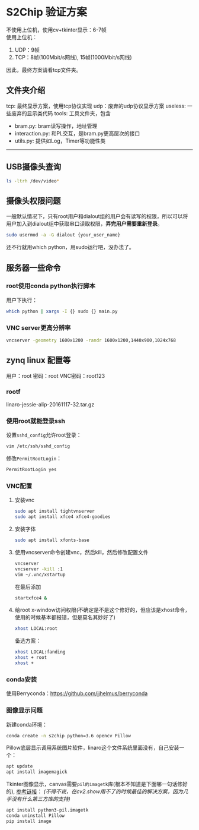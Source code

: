 # S2Chip 验证方案

不使用上位机，使用cv+tkinter显示：6-7帧  
使用上位机：
1. UDP：9帧
2. TCP：8帧(100Mbit/s网线), 15帧(1000Mbit/s网线)

因此，最终方案请看tcp文件夹。


## 文件夹介绍
tcp: 最终显示方案，使用tcp协议实现
udp：废弃的udp协议显示方案
useless: 一些废弃的显示类代码
tools: 工具文件夹，包含
- bram.py: bram读写操作，地址管理
- interaction.py: 和PL交互，是bram.py更高层次的接口
- utils.py: 提供如Log，Timer等功能性类

--------------------------------------------------------

## USB摄像头查询
```bash
ls -ltrh /dev/video*
```

## 摄像头权限问题
一般默认情况下，只有root用户和dialout组的用户会有读写的权限，所以可以将用户加入到dialout组中获取串口读取权限，**弄完用户需要重新登录**。

```bash
sudo usermod -a -G dialout {your_user_name}
```

还不行就用which python，用sudo运行吧，没办法了。

## 服务器一些命令

### root使用conda python执行脚本
用户下执行：
```bash
which python | xargs -I {} sudo {} main.py
```

### VNC server更高分辨率
```bash
vncserver -geometry 1600x1200 -randr 1600x1200,1440x900,1024x768
```


## zynq linux 配置等
用户：root
密码：root
VNC密码：root123

### rootf
linaro-jessie-alip-20161117-32.tar.gz

### 使用root就能登录ssh
设置`sshd_config`允许root登录：
```bash
vim /etc/ssh/sshd_config
```

修改`PermitRootLogin`：
```bash
PermitRootLogin yes
```

### VNC配置
1. 安装vnc
    ```bash
    sudo apt install tightvnserver
    sudo apt install xfce4 xfce4-goodies
    ```

2. 安装字体
    ```bash
    sudo apt install xfonts-base
    ```

3. 使用vncserver命令创建vnc，然后kill，然后修改配置文件
    ```bash
    vncserver
    vncserver -kill :1
    vim ~/.vnc/xstartup
    ```
    在最后添加
    ```bash
    startxfce4 &
    ```

4. 给root x-window访问权限(不确定是不是这个修好的，但应该是xhost命令，使用的时候基本都报错，但是莫名其妙好了)
    ```bash
    xhost LOCAL:root
    ```
    备选方案：
    ```bash
    xhost LOCAL:fanding
    xhost + root
    xhost +
    ```

### conda安装
使用Berryconda：https://github.com/jjhelmus/berryconda

### 图像显示问题
新建conda环境：
```bash
conda create -n s2chip python=3.6 opencv Pillow
```

Pillow底层显示调用系统图片软件，linaro这个文件系统里面没有，自己安装一个：
```bash
apt update
apt install imagemagick
```

Tkinter图像显示，canvas需要`pil的imagetk`库(根本不知道是下面哪一句话修好的),
[参考链接](https://solarianprogrammer.com/2018/04/21/python-opencv-show-video-tkinter-window/)：
*(不得不说，在cv2.show用不了的时候最佳的解决方案，因为几乎没有什么第三方库的支持)*
```bash
apt install python3-pil.imagetk
conda uninstall Pillow
pip install image
```